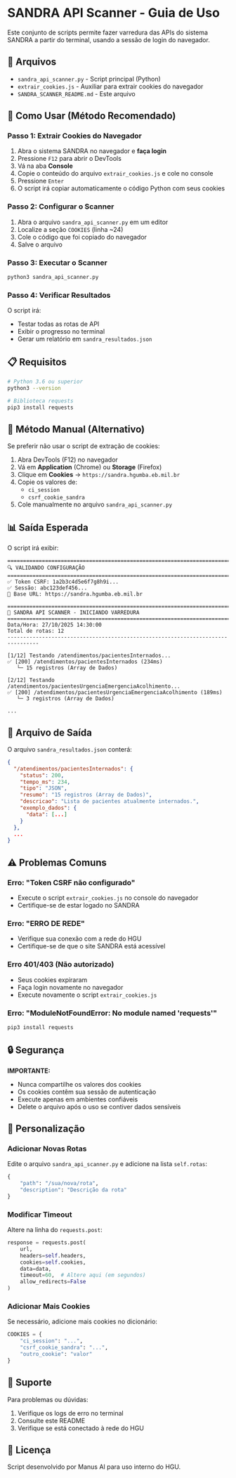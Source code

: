 # SANDRA API Scanner - Guia de Uso

Este conjunto de scripts permite fazer varredura das APIs do sistema SANDRA a partir do terminal, usando a sessão de login do navegador.

## 📁 Arquivos

- `sandra_api_scanner.py` - Script principal (Python)
- `extrair_cookies.js` - Auxiliar para extrair cookies do navegador
- `SANDRA_SCANNER_README.md` - Este arquivo

## 🚀 Como Usar (Método Recomendado)

### Passo 1: Extrair Cookies do Navegador

1. Abra o sistema SANDRA no navegador e **faça login**
2. Pressione `F12` para abrir o DevTools
3. Vá na aba **Console**
4. Copie o conteúdo do arquivo `extrair_cookies.js` e cole no console
5. Pressione `Enter`
6. O script irá copiar automaticamente o código Python com seus cookies

### Passo 2: Configurar o Scanner

1. Abra o arquivo `sandra_api_scanner.py` em um editor
2. Localize a seção `COOKIES` (linha ~24)
3. Cole o código que foi copiado do navegador
4. Salve o arquivo

### Passo 3: Executar o Scanner

```bash
python3 sandra_api_scanner.py
```

### Passo 4: Verificar Resultados

O script irá:
- Testar todas as rotas de API
- Exibir o progresso no terminal
- Gerar um relatório em `sandra_resultados.json`

## 📋 Requisitos

```bash
# Python 3.6 ou superior
python3 --version

# Biblioteca requests
pip3 install requests
```

## 🔧 Método Manual (Alternativo)

Se preferir não usar o script de extração de cookies:

1. Abra DevTools (F12) no navegador
2. Vá em **Application** (Chrome) ou **Storage** (Firefox)
3. Clique em **Cookies** → `https://sandra.hgumba.eb.mil.br`
4. Copie os valores de:
   - `ci_session`
   - `csrf_cookie_sandra`
5. Cole manualmente no arquivo `sandra_api_scanner.py`

## 📊 Saída Esperada

O script irá exibir:

```
================================================================================
🔍 VALIDANDO CONFIGURAÇÃO
================================================================================
✅ Token CSRF: 1a2b3c4d5e6f7g8h9i...
✅ Sessão: abc123def456...
📡 Base URL: https://sandra.hgumba.eb.mil.br

================================================================================
🚀 SANDRA API SCANNER - INICIANDO VARREDURA
================================================================================
Data/Hora: 27/10/2025 14:30:00
Total de rotas: 12
--------------------------------------------------------------------------------

[1/12] Testando /atendimentos/pacientesInternados...
✅ [200] /atendimentos/pacientesInternados (234ms)
   └─ 15 registros (Array de Dados)

[2/12] Testando /atendimentos/pacientesUrgenciaEmergenciaAcolhimento...
✅ [200] /atendimentos/pacientesUrgenciaEmergenciaAcolhimento (189ms)
   └─ 3 registros (Array de Dados)

...
```

## 📄 Arquivo de Saída

O arquivo `sandra_resultados.json` conterá:

```json
{
  "/atendimentos/pacientesInternados": {
    "status": 200,
    "tempo_ms": 234,
    "tipo": "JSON",
    "resumo": "15 registros (Array de Dados)",
    "descricao": "Lista de pacientes atualmente internados.",
    "exemplo_dados": {
      "data": [...]
    }
  },
  ...
}
```

## ⚠️ Problemas Comuns

### Erro: "Token CSRF não configurado"
- Execute o script `extrair_cookies.js` no console do navegador
- Certifique-se de estar logado no SANDRA

### Erro: "ERRO DE REDE"
- Verifique sua conexão com a rede do HGU
- Certifique-se de que o site SANDRA está acessível

### Erro 401/403 (Não autorizado)
- Seus cookies expiraram
- Faça login novamente no navegador
- Execute novamente o script `extrair_cookies.js`

### Erro: "ModuleNotFoundError: No module named 'requests'"
```bash
pip3 install requests
```

## 🔒 Segurança

**IMPORTANTE:**
- Nunca compartilhe os valores dos cookies
- Os cookies contêm sua sessão de autenticação
- Execute apenas em ambientes confiáveis
- Delete o arquivo após o uso se contiver dados sensíveis

## 📝 Personalização

### Adicionar Novas Rotas

Edite o arquivo `sandra_api_scanner.py` e adicione na lista `self.rotas`:

```python
{
    "path": "/sua/nova/rota",
    "description": "Descrição da rota"
}
```

### Modificar Timeout

Altere na linha do `requests.post`:

```python
response = requests.post(
    url,
    headers=self.headers,
    cookies=self.cookies,
    data=data,
    timeout=60,  # Altere aqui (em segundos)
    allow_redirects=False
)
```

### Adicionar Mais Cookies

Se necessário, adicione mais cookies no dicionário:

```python
COOKIES = {
    "ci_session": "...",
    "csrf_cookie_sandra": "...",
    "outro_cookie": "valor"
}
```

## 🤝 Suporte

Para problemas ou dúvidas:
1. Verifique os logs de erro no terminal
2. Consulte este README
3. Verifique se está conectado à rede do HGU

## 📜 Licença

Script desenvolvido por Manus AI para uso interno do HGU.
